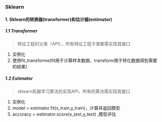 ### Sklearn



#### 1. Sklearn的转换器(transformer)和估计器(estimator)

##### 1.1 Transformer

> 特征工程的父类（API），所有特征工程子类都需实现其接口

1. 实例化
2. 使用fit_transforme(fit用于计算样本数据，transform用于转化数据得到需要的结果)

##### 1.2 Estimator

> sklearn机器学习算法的实现API，所有的算法需实现其接口

1. 实例化
2. model = estimator.fit(x_train,y_train)，计算并返回模型
3. accuracy = estimator.score(x_text,y_text) ,模型评估




